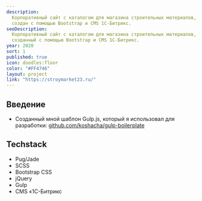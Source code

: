 ```yaml
---
description:
  Корпоративный сайт с каталогом для магазина строительных материалов,
  создан с помощью Bootstrap и CMS 1С-Битрикс.
seoDescription:
  Корпоративный сайт с каталогом для магазина строительных материалов,
  созданный с помощью Bootstrap и CMS 1С-Битрикс.
year: 2020
sort: 1
published: true
icon: doodles:floor
color: "#FF4746"
layout: project
link: "https://stroymarket23.ru/"
---
```


## Введение

- Созданный мной шаблон Gulp.js, который я использовал для разработки: [github.com/koshacha/gulp-boilerplate](https://github.com/koshacha/gulp-boilerplate)

## Techstack

- Pug/Jade
- SCSS
- Bootstrap CSS
- jQuery
- Gulp
- CMS «1С-Битрикс
